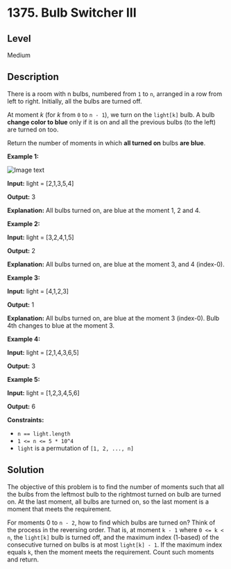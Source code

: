 # 1375. Bulb Switcher III
## Level
Medium

## Description
There is a room with n bulbs, numbered from `1` to `n`, arranged in a row from left to right. Initially, all the bulbs are turned off.

At moment *k* (for *k* from `0` to `n - 1`), we turn on the `light[k]` bulb. A bulb **change color to blue** only if it is on and all the previous bulbs (to the left) are turned on too.

Return the number of moments in which **all turned on** bulbs **are blue**.

**Example 1:**

![Image text](https://assets.leetcode.com/uploads/2020/02/29/sample_2_1725.png)

**Input:** light = [2,1,3,5,4]

**Output:** 3

**Explanation:** All bulbs turned on, are blue at the moment 1, 2 and 4.

**Example 2:**

**Input:** light = [3,2,4,1,5]

**Output:** 2

**Explanation:** All bulbs turned on, are blue at the moment 3, and 4 (index-0).

**Example 3:**

**Input:** light = [4,1,2,3]

**Output:** 1

**Explanation:** All bulbs turned on, are blue at the moment 3 (index-0).
Bulb 4th changes to blue at the moment 3.

**Example 4:**

**Input:** light = [2,1,4,3,6,5]

**Output:** 3

**Example 5:**

**Input:** light = [1,2,3,4,5,6]

**Output:** 6

**Constraints:**

* `n == light.length`
* `1 <= n <= 5 * 10^4`
* `light` is a permutation of `[1, 2, ..., n]`

## Solution
The objective of this problem is to find the number of moments such that all the bulbs from the leftmost bulb to the rightmost turned on bulb are turned on. At the last moment, all bulbs are turned on, so the last moment is a moment that meets the requirement.

For moments 0 to `n - 2`, how to find which bulbs are turned on? Think of the process in the reversing order. That is, at moment `k - 1` where `0 <= k < n`, the `light[k]` bulb is turned off, and the maximum index (1-based) of the consecutive turned on bulbs is at most `light[k] - 1`. If the maximum index equals `k`, then the moment meets the requirement. Count such moments and return.
